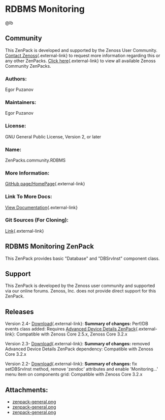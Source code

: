 # RDBMS Monitoring

@lb[](img/zenpack-zenpack-general.png)

## Community

This ZenPack is developed and supported by the Zenoss User Community.
[Contact Zenoss](https://tryit.zenoss.com/zenpack-contact/){.external-link} to
request more information regarding this or any other ZenPacks. [Click here](https://zenoss.com/product/zenpacks?f%5B0%5D=im_field_zenpack_category:1021){.external-link} to
view all available Zenoss Community ZenPacks.

### Authors:

Egor Puzanov

### Maintainers:

Egor Puzanov

### License:

GNU General Public License, Version 2, or later

### Name:

ZenPacks.community.RDBMS

### More Information:

[GitHub page/HomePage](http://community.zenoss.org/docs/DOC-3447){.external-link}

### Link To More Docs:

[View Documentation](http://community.zenoss.org/docs/DOC-3447){.external-link}

### Git Sources (For Cloning):

[Link](https://github.com/epuzanov/ZenPacks.community.RDBMS.git){.external-link}

## RDBMS Monitoring ZenPack

This ZenPack provides basic "Database" and "DBSrvInst" component class.

## Support

This ZenPack is developed by the Zenoss user community and supported via
our online forums. Zenoss, Inc. does not provide direct support for this
ZenPack.

## Releases

Version 2.4- [Download](https://storage.googleapis.com/zenpacks/ZenPacks.community.RDBMS/2.4/ZenPacks.community.RDBMS-2.4.egg){.external-link}:   **Summary of changes:** Perf/DB events class added:   Requires [Advanced Device Details ZenPack](https://help.zenoss.com/display/in/Advanced+Device+Details "ZenPack:Advanced Device Details"){.external-link}:   Compatible with Zenoss Core 2.5.x, Zenoss Core 3.2.x

<!-- -->

Version 2.3- [Download](https://storage.googleapis.com/zenpacks/ZenPacks.community.RDBMS/2.3/ZenPacks.community.RDBMS-2.3.egg){.external-link}:   **Summary of changes:** removed Advanced Device Details ZenPack
    dependency:   Compatible with Zenoss Core 3.2.x

<!-- -->

Version 2.2- [Download](https://storage.googleapis.com/zenpacks/ZenPacks.community.RDBMS/2.2/ZenPacks.community.RDBMS-2.2.egg){.external-link}:   **Summary of changes:** fix setDBSrvInst method, remove 'zendoc'
    attributes and enable 'Monitoring...' menu item on components grid:   Compatible with Zenoss Core 3.2.x

## Attachments:

-   [zenpack-general.png](img/zenpack-zenpack-general.png)
-   [zenpack-general.png](img/zenpack-zenpack-general.png)
-   [zenpack-general.png](img/zenpack-zenpack-general.png)

